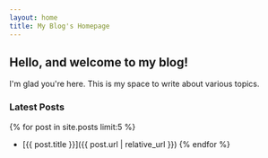 ```yaml
---
layout: home
title: My Blog's Homepage
---
```


## Hello, and welcome to my blog!

I'm glad you're here. This is my space to write about various topics.

### Latest Posts

{% for post in site.posts limit:5 %}
* [{{ post.title }}]({{ post.url | relative_url }})
{% endfor %}
 
